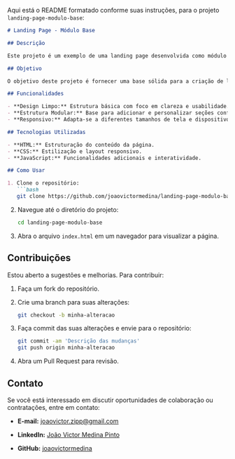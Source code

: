 Aqui está o README formatado conforme suas instruções, para o projeto `landing-page-modulo-base`:

```markdown
# Landing Page - Módulo Base

## Descrição

Este projeto é um exemplo de uma landing page desenvolvida como módulo base. Ele serve como ponto de partida para personalizações e expansões futuras, apresentando um design limpo e funcional.

## Objetivo

O objetivo deste projeto é fornecer uma base sólida para a criação de landing pages. Ideal para campanhas de marketing, páginas de captura de leads ou qualquer outro projeto que necessite de uma página de aterrissagem eficaz e bem estruturada.

## Funcionalidades

- **Design Limpo:** Estrutura básica com foco em clareza e usabilidade.
- **Estrutura Modular:** Base para adicionar e personalizar seções conforme necessário.
- **Responsivo:** Adapta-se a diferentes tamanhos de tela e dispositivos.

## Tecnologias Utilizadas

- **HTML:** Estruturação do conteúdo da página.
- **CSS:** Estilização e layout responsivo.
- **JavaScript:** Funcionalidades adicionais e interatividade.

## Como Usar

1. Clone o repositório:
   ```bash
   git clone https://github.com/joaovictormedina/landing-page-modulo-base.git
   ```

2. Navegue até o diretório do projeto:
   ```bash
   cd landing-page-modulo-base
   ```

3. Abra o arquivo `index.html` em um navegador para visualizar a página.

## Contribuições

Estou aberto a sugestões e melhorias. Para contribuir:

1. Faça um fork do repositório.

2. Crie uma branch para suas alterações:
   ```bash
   git checkout -b minha-alteracao
   ```

3. Faça commit das suas alterações e envie para o repositório:
   ```bash
   git commit -am 'Descrição das mudanças'
   git push origin minha-alteracao
   ```

4. Abra um Pull Request para revisão.

## Contato

Se você está interessado em discutir oportunidades de colaboração ou contratações, entre em contato:

- **E-mail:** [joaovictor.zipp@gmail.com](mailto:joaovictor.zipp@gmail.com)

- **LinkedIn:** [João Victor Medina Pinto](https://www.linkedin.com/in/joaovictormedina)

- **GitHub:** [joaovictormedina](https://github.com/joaovictormedina)
```
